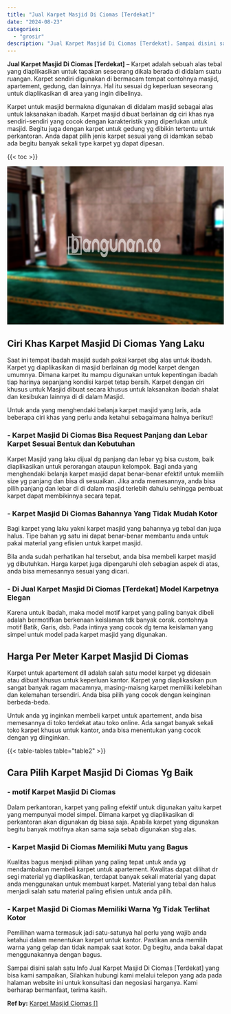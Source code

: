 ```yaml
---
title: "Jual Karpet Masjid Di Ciomas [Terdekat]"
date: "2024-08-23"
categories: 
  - "grosir"
description: "Jual Karpet Masjid Di Ciomas [Terdekat]. Sampai disini salah satu Info Jual Karpet Masjid Di Ciomas [Terdekat] yang bisa kami sampaikan, Silahkan hubungi k..."
---
```


**Jual Karpet Masjid Di Ciomas \[Terdekat\]** – Karpet adalah sebuah alas tebal yang diaplikasikan untuk tapakan seseorang dikala berada di didalam suatu ruangan. Karpet sendiri digunakan di bermacam tempat contohnya masjid, apartement, gedung, dan lainnya. Hal itu sesuai dg keperluan seseorang untuk diaplikasikan di area yang ingin dibelinya.

Karpet untuk masjid bermakna digunakan di didalam masjid sebagai alas untuk laksanakan ibadah. Karpet masjid dibuat berlainan dg ciri khas nya sendiri-sendiri yang cocok dengan karakteristik yang diperlukan untuk masjid. Begitu juga dengan karpet untuk gedung yg dibikin tertentu untuk perkantoran. Anda dapat pilih jenis karpet sesuai yang di idamkan sebab ada begitu banyak sekali type karpet yg dapat dipesan.

{{< toc >}}

![Jual Karpet Masjid Di Ciomas [Terdekat]](/images/grosir-karpet-murah-14.png)

## Ciri Khas Karpet Masjid Di Ciomas Yang Laku

Saat ini tempat ibadah masjid sudah pakai karpet sbg alas untuk ibadah. Karpet yg diaplikasikan di masjid berlainan dg model karpet dengan umumnya. Dimana karpet itu mampu digunakan untuk kepentingan ibadah tiap harinya sepanjang kondisi karpet tetap bersih. Karpet dengan ciri khusus untuk Masjid dibuat secara khusus untuk laksanakan ibadah shalat dan kesibukan lainnya di di dalam Masjid.

Untuk anda yang menghendaki belanja karpet masjid yang laris, ada beberapa ciri khas yang perlu anda ketahui sebagaimana halnya berikut!

### \- Karpet Masjid Di Ciomas Bisa Request Panjang dan Lebar Karpet Sesuai Bentuk dan Kebutuhan

Karpet Masjid yang laku dijual dg panjang dan lebar yg bisa custom, baik diaplikasikan untuk perorangan ataupun kelompok. Bagi anda yang menghendaki belanja karpet masjid dapat benar-benar efektif untuk memliih size yg panjang dan bisa di sesuaikan. Jika anda memesannya, anda bisa pilih panjang dan lebar di di dalam masjid terlebih dahulu sehingga pembuat karpet dapat membikinnya secara tepat.

### \- Karpet Masjid Di Ciomas Bahannya Yang Tidak Mudah Kotor

Bagi karpet yang laku yakni karpet masjid yang bahannya yg tebal dan juga halus. Tipe bahan yg satu ini dapat benar-benar membantu anda untuk pakai material yang efisien untuk karpet masjid.

Bila anda sudah perhatikan hal tersebut, anda bisa membeli karpet masjid yg dibutuhkan. Harga karpet juga dipengaruhi oleh sebagian aspek di atas, anda bisa memesannya sesuai yang dicari.

### \- Di Jual Karpet Masjid Di Ciomas \[Terdekat\] Model Karpetnya Elegan

Karena untuk ibadah, maka model motif karpet yang paling banyak dibeli adalah bermotifkan berkenaan keislaman tdk banyak corak. contohnya motif Batik, Garis, dsb. Pada intinya yang cocok dg tema keislaman yang simpel untuk model pada karpet masjid yang digunakan.

## Harga Per Meter Karpet Masjid Di Ciomas

Karpet untuk apartement dll adalah salah satu model karpet yg didesain atau dibuat khusus untuk keperluan kantor. Karpet yang diaplikasikan pun sangat banyak ragam macamnya, masing-maisng karpet memiliki kelebihan dan kelemahan tersendiri. Anda bisa pilih yang cocok dengan keinginan berbeda-beda.

Untuk anda yg inginkan membeli karpet untuk apartement, anda bisa memesannya di toko terdekat atau toko online. Ada sangat banyak sekali toko karpet khusus untuk kantor, anda bisa menentukan yang cocok dengan yg diinginkan.

{{< table-tables table="table2" >}}

## Cara Pilih Karpet Masjid Di Ciomas Yg Baik

### \- motif Karpet Masjid Di Ciomas

Dalam perkantoran, karpet yang paling efektif untuk digunakan yaitu karpet yang mempunyai model simpel. Dimana karpet yg diaplikasikan di perkantoran akan digunakan dg biasa saja. Apabila karpet yang digunakan begitu banyak motifnya akan sama saja sebab digunakan sbg alas.

### \- Karpet Masjid Di Ciomas Memiliki Mutu yang Bagus

Kualitas bagus menjadi pilihan yang paling tepat untuk anda yg mendambakan membeli karpet untuk apartement. Kwalitas dapat dilihat dr segi material yg diaplikasikan, terdapat banyak sekali material yang dapat anda menggunakan untuk membuat karpet. Material yang tebal dan halus menjadi salah satu material paling efisien untuk anda pilih.

### \- Karpet Masjid Di Ciomas Memiliki Warna Yg Tidak Terlihat Kotor

Pemilihan warna termasuk jadi satu-satunya hal perlu yang wajib anda ketahui dalam menentukan karpet untuk kantor. Pastikan anda memilih warna yang gelap dan tidak nampak saat kotor. Dg begitu, anda bakal dapat menggunakannya dengan bagus.

Sampai disini salah satu Info Jual Karpet Masjid Di Ciomas \[Terdekat\] yang bisa kami sampaikan, Silahkan hubungi kami melalui telepon yang ada pada halaman website ini untuk konsultasi dan negosiasi harganya. Kami berharap bermanfaat, terima kasih.

**Ref by:**  [Karpet Masjid Ciomas []](https://id.wikipedia.org/wiki/Karpet)
